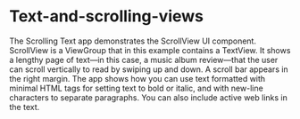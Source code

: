 # Text-and-scrolling-views
The Scrolling Text app demonstrates the ScrollView UI component. ScrollView is a ViewGroup that in this example contains a TextView. It shows a lengthy page of text—in this case, a music album review—that the user can scroll vertically to read by swiping up and down. A scroll bar appears in the right margin. The app shows how you can use text formatted with minimal HTML tags for setting text to bold or italic, and with new-line characters to separate paragraphs. You can also include active web links in the text.

